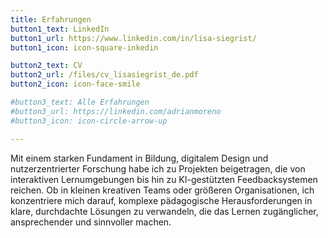 ```yaml
---
title: Erfahrungen
button1_text: LinkedIn
button1_url: https://www.linkedin.com/in/lisa-siegrist/
button1_icon: icon-square-inkedin

button2_text: CV
button2_url: /files/cv_lisasiegrist_de.pdf
button2_icon: icon-face-smile

#button3_text: Alle Erfahrungen
#button3_url: https://linkedin.com/adrianmoreno
#button3_icon: icon-circle-arrow-up

---
```

Mit einem starken Fundament in Bildung, digitalem Design und nutzerzentrierter Forschung habe ich zu Projekten beigetragen, die von interaktiven Lernumgebungen bis hin zu KI-gestützten Feedbacksystemen reichen. Ob in kleinen kreativen Teams oder größeren Organisationen, ich konzentriere mich darauf, komplexe pädagogische Herausforderungen in klare, durchdachte Lösungen zu verwandeln, die das Lernen zugänglicher, ansprechender und sinnvoller machen.